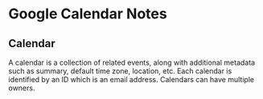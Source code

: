 # Google Calendar Notes


## Calendar

A calendar is a collection of related events, along with additional metadata such as summary, default time zone, location, etc. Each calendar is identified by an ID which is an email address. Calendars can have multiple owners.
